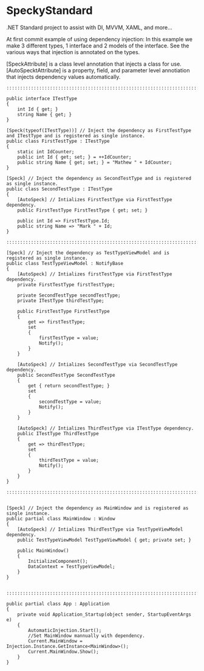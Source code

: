 # SpeckyStandard
.NET Standard project to assist with DI, MVVM, XAML, and more...

At first commit example of using dependency injection:
In this example we make 3 different types, 1 interface and 2 models of the interface.
See the various ways that injection is annotated on the types.

[SpeckAttribute] is a class level annotation that injects a class for use.
[AutoSpecktAttribute] is a property, field, and parameter level annotiation that injects dependency values automatically.

    :::::::::::::::::::::::::::::::::::::::::::::::::::::::::::::::::::::::::::::::::::::

    public interface ITestType
    {
        int Id { get; }
        string Name { get; }
    }

    [Speck(typeof(ITestType))] // Inject the dependency as FirstTestType and ITestType and is registered as single instance.
    public class FirstTestType : ITestType
    {
        static int IdCounter;
        public int Id { get; set; } = ++IdCounter;
        public string Name { get; set; } = "Mathew " + IdCounter;
    }
    
    [Speck] // Inject the dependency as SecondTestType and is registered as single instance.
    public class SecondTestType : ITestType
    {
        [AutoSpeck] // Intializes FirstTestType via FirstTestType dependency.
        public FirstTestType FirstTestType { get; set; }

        public int Id => FirstTestType.Id;
        public string Name => "Mark " + Id;
    }
    
    ::::::::::::::::::::::::::::::::::::::::::::::::::::::::::::::::::::::::::::::::::::::::
    
    [Speck] // Inject the dependency as TestTypeViewModel and is registered as single instance.
    public class TestTypeViewModel : NotifyBase
    {
        [AutoSpeck] // Intializes firstTestType via FirstTestType dependency.
        private FirstTestType firstTestType;
        
        private SecondTestType secondTestType;
        private ITestType thirdTestType;

        public FirstTestType FirstTestType
        {
            get => firstTestType;
            set
            {
                firstTestType = value;
                Notify();
            }
        }

        [AutoSpeck] // Intializes SecondTestType via SecondTestType dependency.
        public SecondTestType SecondTestType
        {
            get { return secondTestType; }
            set
            {
                secondTestType = value;
                Notify();
            }
        }

        [AutoSpeck] // Intializes ThirdTestType via ITestType dependency.
        public ITestType ThirdTestType
        {
            get => thirdTestType;
            set
            {
                thirdTestType = value;
                Notify();
            }
        }
    }
    
    ::::::::::::::::::::::::::::::::::::::::::::::::::::::::::::::::::::::::::::::::
    
    
    [Speck] // Inject the dependency as MainWindow and is registered as single instance.
    public partial class MainWindow : Window
    {
        [AutoSpeck] // Intializes ThirdTestType via TestTypeViewModel dependency.
        public TestTypeViewModel TestTypeViewModel { get; private set; }

        public MainWindow()
        {
            InitializeComponent();
            DataContext = TestTypeViewModel;
        }
    }
    
    
    ::::::::::::::::::::::::::::::::::::::::::::::::::::::::::::::::::::::::::::::::
    
    public partial class App : Application
    {
        private void Application_Startup(object sender, StartupEventArgs e)
        {
            AutomaticInjection.Start();
            //Set MainWindow mannually with dependency.
            Current.MainWindow = Injection.Instance.GetInstance<MainWindow>();
            Current.MainWindow.Show();
        }
    }
    
    
    
